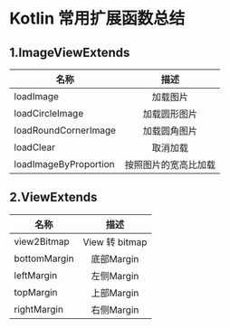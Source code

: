 # Kotlin 常用扩展函数总结
 
 ## 1.ImageViewExtends
 
 | 名称 | 描述| 
 | --- |:---:| 
 | loadImage| 加载图片| 
 |   loadCircleImage  |  加载圆形图片   | 
 |  loadRoundCornerImage   |   加载圆角图片   | 
 |   loadClear  |  取消加载   | 
 |   loadImageByProportion  |  按照图片的宽高比加载   | 
 
 ## 2.ViewExtends
 
 | 名称 | 描述| 
 | --- |:---:| 
 |   view2Bitmap  |  View 转 bitmap   | 
 |   bottomMargin  |  底部Margin   | 
 |   leftMargin  |  左侧Margin   | 
 |   topMargin  |  上部Margin   | 
 |   rightMargin  |  右侧Margin   | 
 
